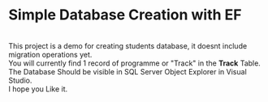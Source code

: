 # Simple Database Creation with EF
\
This project is a demo for creating students database, it doesnt include migration operations yet.\
You will currently find 1 record of programme or "Track" in the **Track** Table.\
The Database Should be visible in SQL Server Object Explorer in Visual Studio.\
I hope you Like it.
